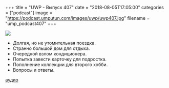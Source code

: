 +++
title = "UWP - Выпуск 407"
date = "2018-08-05T17:05:00"
categories = ["podcast"]
image = "https://podcast.umputun.com/images/uwp/uwp407.jpg"
filename = "ump_podcast407"
+++

![](https://podcast.umputun.com/images/uwp/uwp407.jpg)

- Долгая, но не утомительная поездка.
- Странно большой дом для отдыха.
- Очередной взлом кондиционера.
- Попытка завести карточку для подростка.
- Пополнение коллекции для второго хобби.
- Вопросы и ответы.

[аудио](https://podcast.umputun.com/media/ump_podcast407.mp3)
<audio src="https://podcast.umputun.com/media/ump_podcast407.mp3" preload="none"></audio>